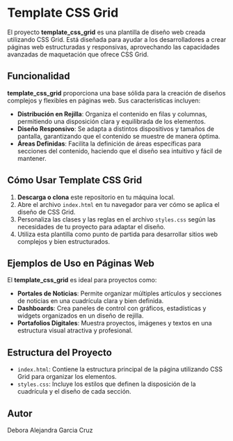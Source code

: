 # Template CSS Grid

El proyecto **template_css_grid** es una plantilla de diseño web creada utilizando CSS Grid. Está diseñada para ayudar a los desarrolladores a crear páginas web estructuradas y responsivas, aprovechando las capacidades avanzadas de maquetación que ofrece CSS Grid.

## Funcionalidad

**template_css_grid** proporciona una base sólida para la creación de diseños complejos y flexibles en páginas web. Sus características incluyen:

- **Distribución en Rejilla**: Organiza el contenido en filas y columnas, permitiendo una disposición clara y equilibrada de los elementos.
- **Diseño Responsivo**: Se adapta a distintos dispositivos y tamaños de pantalla, garantizando que el contenido se muestre de manera óptima.
- **Áreas Definidas**: Facilita la definición de áreas específicas para secciones del contenido, haciendo que el diseño sea intuitivo y fácil de mantener.

## Cómo Usar Template CSS Grid

1. **Descarga o clona** este repositorio en tu máquina local.
2. Abre el archivo `index.html` en tu navegador para ver cómo se aplica el diseño de CSS Grid.
3. Personaliza las clases y las reglas en el archivo `styles.css` según las necesidades de tu proyecto para adaptar el diseño.
4. Utiliza esta plantilla como punto de partida para desarrollar sitios web complejos y bien estructurados.

## Ejemplos de Uso en Páginas Web

El **template_css_grid** es ideal para proyectos como:

- **Portales de Noticias**: Permite organizar múltiples artículos y secciones de noticias en una cuadrícula clara y bien definida.
- **Dashboards**: Crea paneles de control con gráficos, estadísticas y widgets organizados en un diseño de rejilla.
- **Portafolios Digitales**: Muestra proyectos, imágenes y textos en una estructura visual atractiva y profesional.

## Estructura del Proyecto

- `index.html`: Contiene la estructura principal de la página utilizando CSS Grid para organizar los elementos.
- `styles.css`: Incluye los estilos que definen la disposición de la cuadrícula y el diseño de cada sección.

## Autor

Debora Alejandra Garcia Cruz 
